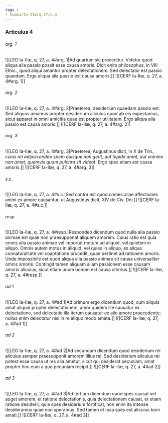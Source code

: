 ```yaml
---
tags : 
- Summa/Ia-IIæ/q.27/a.4
---
```


### Articulus 4

###### arg. 1
![[LEO Ia-IIæ, q. 27, a. 4#arg. 1|Ad quartum sic proceditur. Videtur quod aliqua alia passio possit esse causa amoris. Dicit enim philosophus, in VIII Ethic., quod aliqui amantur propter delectationem. Sed delectatio est passio quaedam. Ergo aliqua alia passio est causa amoris.]]
![[CERF Ia-IIæ, q. 27, a. 4#arg. 1]]

###### arg. 2
![[LEO Ia-IIæ, q. 27, a. 4#arg. 2|Praeterea, desiderium quaedam passio est. Sed aliquos amamus propter desiderium alicuius quod ab eis expectamus, sicut apparet in omni amicitia quae est propter utilitatem. Ergo aliqua alia passio est causa amoris.]]
![[CERF Ia-IIæ, q. 27, a. 4#arg. 2]]

###### arg. 3
![[LEO Ia-IIæ, q. 27, a. 4#arg. 3|Praeterea, Augustinus dicit, in X de Trin., *cuius rei adipiscendae spem quisque non gerit, aut tepide amat, aut omnino non amat, quamvis quam pulchra sit videat*. Ergo spes etiam est causa amoris.]]
![[CERF Ia-IIæ, q. 27, a. 4#arg. 3]]

###### s.c.
![[LEO Ia-IIæ, q. 27, a. 4#s.c.|Sed contra est quod omnes aliae affectiones animi ex amore causantur, ut Augustinus dicit, XIV de Civ. Dei.]]
![[CERF Ia-IIæ, q. 27, a. 4#s.c.]]

###### resp.
![[LEO Ia-IIæ, q. 27, a. 4#resp.|Respondeo dicendum quod nulla alia passio animae est quae non praesupponat aliquem amorem. Cuius ratio est quia omnis alia passio animae vel importat motum ad aliquid, vel quietem in aliquo. Omnis autem motus in aliquid, vel quies in aliquo, ex aliqua connaturalitate vel coaptatione procedit, quae pertinet ad rationem amoris. Unde impossibile est quod aliqua alia passio animae sit causa universaliter omnis amoris. Contingit tamen aliquam aliam passionem esse causam amoris alicuius, sicut etiam unum bonum est causa alterius.]]
![[CERF Ia-IIæ, q. 27, a. 4#resp.]]

###### ad 1
![[LEO Ia-IIæ, q. 27, a. 4#ad 1|Ad primum ergo dicendum quod, cum aliquis amat aliquid propter delectationem, amor quidem ille causatur ex delectatione, sed delectatio illa iterum causatur ex alio amore praecedente; nullus enim delectatur nisi in re aliquo modo amata.]]
![[CERF Ia-IIæ, q. 27, a. 4#ad 1]]

###### ad 2
![[LEO Ia-IIæ, q. 27, a. 4#ad 2|Ad secundum dicendum quod desiderium rei alicuius semper praesupponit amorem illius rei. Sed desiderium alicuius rei potest esse causa ut res alia ametur, sicut qui desiderat pecuniam, amat propter hoc eum a quo pecuniam recipit.]]
![[CERF Ia-IIæ, q. 27, a. 4#ad 2]]

###### ad 3
![[LEO Ia-IIæ, q. 27, a. 4#ad 3|Ad tertium dicendum quod spes causat vel auget amorem, et ratione delectationis, quia delectationem causat, et etiam ratione desiderii, quia spes desiderium fortificat, non enim ita intense desideramus quae non speramus. Sed tamen et ipsa spes est alicuius boni amati.]]
![[CERF Ia-IIæ, q. 27, a. 4#ad 3]]

